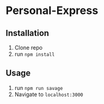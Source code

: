 # Personal-Express

## Installation

1. Clone repo
2. run `npm install`

## Usage

1. run `npm run savage`
2. Navigate to `localhost:3000`
